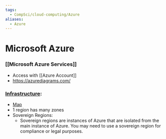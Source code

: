 ```yaml
---
tags:
  - CompSci/cloud-computing/Azure
aliases:
  - Azure
---
```

# Microsoft Azure
### [[Microsoft Azure Services]]
- Access with [[Azure Account]]
- https://azurediagrams.com/
### [Infrastructure](https://infrastructuremap.microsoft.com):
- [Map](https://datacenters.microsoft.com/globe/explore)
- 1 region has many zones
- Sovereign Regions:
	- Sovereign regions are instances of Azure that are isolated from the main instance of Azure. You may need to use a sovereign region for compliance or legal purposes.



